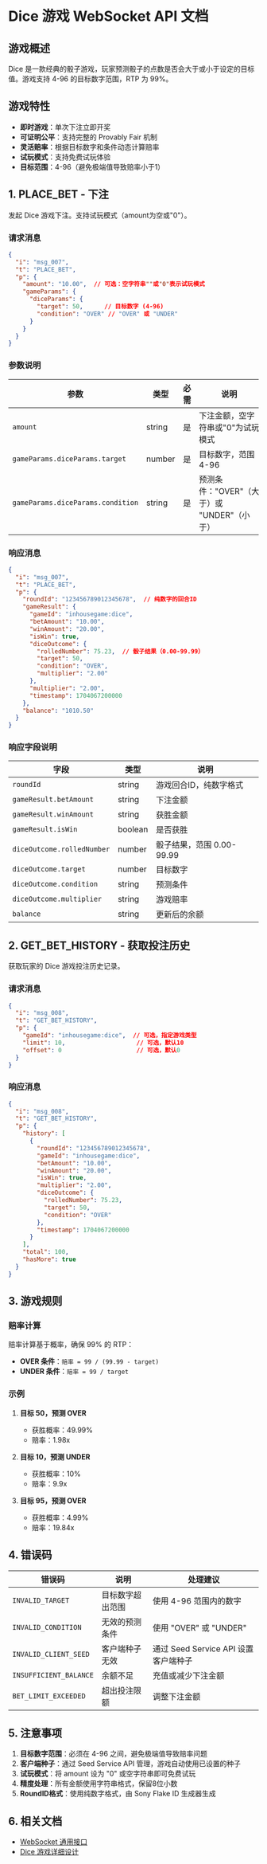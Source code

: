 # Dice 游戏 WebSocket API 文档

## 游戏概述

Dice 是一款经典的骰子游戏，玩家预测骰子的点数是否会大于或小于设定的目标值。游戏支持 4-96 的目标数字范围，RTP 为 99%。

## 游戏特性

- **即时游戏**：单次下注立即开奖
- **可证明公平**：支持完整的 Provably Fair 机制
- **灵活赔率**：根据目标数字和条件动态计算赔率
- **试玩模式**：支持免费试玩体验
- **目标范围**：4-96（避免极端值导致赔率小于1）

## 1. PLACE_BET - 下注

发起 Dice 游戏下注。支持试玩模式（amount为空或"0"）。

### 请求消息

```json
{
  "i": "msg_007",
  "t": "PLACE_BET",
  "p": {
    "amount": "10.00",  // 可选：空字符串""或"0"表示试玩模式
    "gameParams": {
      "diceParams": {
        "target": 50,      // 目标数字 (4-96)
        "condition": "OVER" // "OVER" 或 "UNDER"
      }
    }
  }
}
```

### 参数说明

| 参数 | 类型 | 必需 | 说明 |
|------|------|------|------|
| `amount` | string | 是 | 下注金额，空字符串或"0"为试玩模式 |
| `gameParams.diceParams.target` | number | 是 | 目标数字，范围 4-96 |
| `gameParams.diceParams.condition` | string | 是 | 预测条件："OVER"（大于）或 "UNDER"（小于） |

### 响应消息

```json
{
  "i": "msg_007",
  "t": "PLACE_BET",
  "p": {
    "roundId": "123456789012345678",  // 纯数字的回合ID
    "gameResult": {
      "gameId": "inhousegame:dice",
      "betAmount": "10.00",
      "winAmount": "20.00",
      "isWin": true,
      "diceOutcome": {
        "rolledNumber": 75.23,  // 骰子结果（0.00-99.99）
        "target": 50,
        "condition": "OVER",
        "multiplier": "2.00"
      },
      "multiplier": "2.00",
      "timestamp": 1704067200000
    },
    "balance": "1010.50"
  }
}
```

### 响应字段说明

| 字段 | 类型 | 说明 |
|------|------|------|
| `roundId` | string | 游戏回合ID，纯数字格式 |
| `gameResult.betAmount` | string | 下注金额 |
| `gameResult.winAmount` | string | 获胜金额 |
| `gameResult.isWin` | boolean | 是否获胜 |
| `diceOutcome.rolledNumber` | number | 骰子结果，范围 0.00-99.99 |
| `diceOutcome.target` | number | 目标数字 |
| `diceOutcome.condition` | string | 预测条件 |
| `diceOutcome.multiplier` | string | 游戏赔率 |
| `balance` | string | 更新后的余额 |

## 2. GET_BET_HISTORY - 获取投注历史

获取玩家的 Dice 游戏投注历史记录。

### 请求消息

```json
{
  "i": "msg_008",
  "t": "GET_BET_HISTORY",
  "p": {
    "gameId": "inhousegame:dice",  // 可选，指定游戏类型
    "limit": 10,                    // 可选，默认10
    "offset": 0                     // 可选，默认0
  }
}
```

### 响应消息

```json
{
  "i": "msg_008",
  "t": "GET_BET_HISTORY",
  "p": {
    "history": [
      {
        "roundId": "123456789012345678",
        "gameId": "inhousegame:dice",
        "betAmount": "10.00",
        "winAmount": "20.00",
        "isWin": true,
        "multiplier": "2.00",
        "diceOutcome": {
          "rolledNumber": 75.23,
          "target": 50,
          "condition": "OVER"
        },
        "timestamp": 1704067200000
      }
    ],
    "total": 100,
    "hasMore": true
  }
}
```

## 3. 游戏规则

### 赔率计算

赔率计算基于概率，确保 99% 的 RTP：

- **OVER 条件**：`赔率 = 99 / (99.99 - target)`
- **UNDER 条件**：`赔率 = 99 / target`

### 示例

1. **目标 50，预测 OVER**
   - 获胜概率：49.99%
   - 赔率：1.98x
   
2. **目标 10，预测 UNDER**
   - 获胜概率：10%
   - 赔率：9.9x

3. **目标 95，预测 OVER**
   - 获胜概率：4.99%
   - 赔率：19.84x

## 4. 错误码

| 错误码 | 说明 | 处理建议 |
|--------|------|----------|
| `INVALID_TARGET` | 目标数字超出范围 | 使用 4-96 范围内的数字 |
| `INVALID_CONDITION` | 无效的预测条件 | 使用 "OVER" 或 "UNDER" |
| `INVALID_CLIENT_SEED` | 客户端种子无效 | 通过 Seed Service API 设置客户端种子 |
| `INSUFFICIENT_BALANCE` | 余额不足 | 充值或减少下注金额 |
| `BET_LIMIT_EXCEEDED` | 超出投注限额 | 调整下注金额 |

## 5. 注意事项

1. **目标数字范围**：必须在 4-96 之间，避免极端值导致赔率问题
2. **客户端种子**：通过 Seed Service API 管理，游戏自动使用已设置的种子
3. **试玩模式**：将 amount 设为 "0" 或空字符串即可免费试玩
4. **精度处理**：所有金额使用字符串格式，保留8位小数
5. **RoundID格式**：使用纯数字格式，由 Sony Flake ID 生成器生成

## 6. 相关文档

- [WebSocket 通用接口](./common-websocket-api-zh.md)
- [Dice 游戏详细设计](./dice-detailed-design-zh.md)